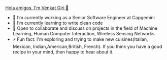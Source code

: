 [Hola amigos, I'm Venkat Giri 👋](https://images.unsplash.com/photo-1518770660439-4636190af475?ixlib=rb-1.2.1&ixid=eyJhcHBfaWQiOjEyMDd9&auto=format&fit=crop&w=1500&q=80)

<!--
**A-Venkat-Giri/A-Venkat-Giri** is a ✨ _special_ ✨ repository because its `README.md` (this file) appears on your GitHub profile.

Here are some ideas to get you started:
-->

- 🔭 I’m currently working as a Senior Software Engineer at Capgemini
- 🌱 I’m currently learning to write clean code
- 👯 Open to collaborate and discuss on projects in the field of Machine Learning, Human Computer Interaction, Wireless Sensing Networks.
- ⚡ Fun fact: I'm exploring and trying to make new cuisines(Italian, Mexican, Indian,American,British, French).
                          If you think you have a good recipe in your mind, then happy to hear about it.
               

